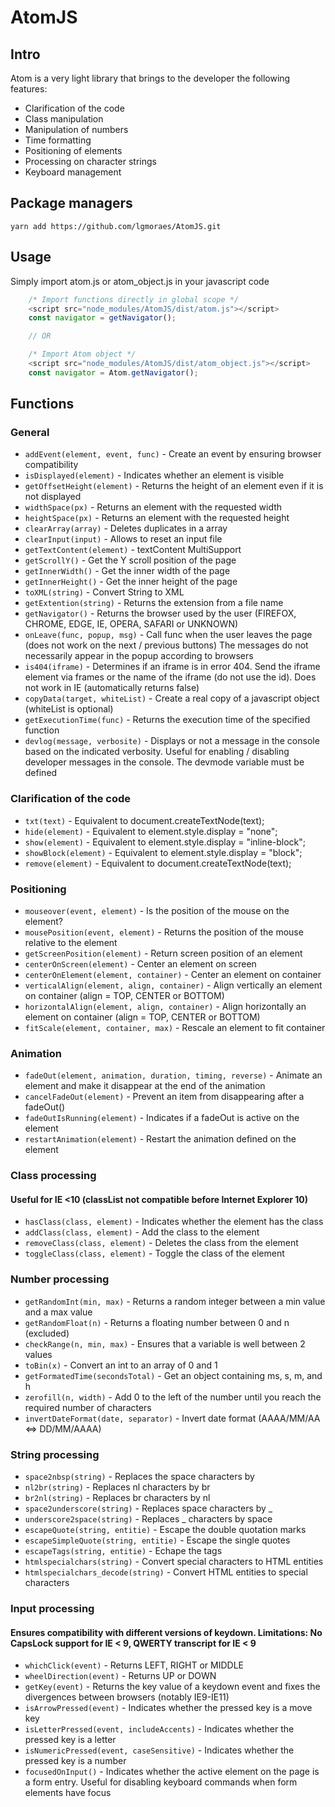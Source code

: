 # AtomJS

## Intro

Atom is a very light library that brings to the developer the following features:
* Clarification of the code
* Class manipulation
* Manipulation of numbers
* Time formatting
* Positioning of elements
* Processing on character strings
* Keyboard management

## Package managers

    yarn add https://github.com/lgmoraes/AtomJS.git

## Usage

Simply import atom.js or atom_object.js in your javascript code
```js
    /* Import functions directly in global scope */
    <script src="node_modules/AtomJS/dist/atom.js"></script>
    const navigator = getNavigator();

    // OR

    /* Import Atom object */
    <script src="node_modules/AtomJS/dist/atom_object.js"></script>
    const navigator = Atom.getNavigator();
```

## Functions

### General

* `addEvent(element, event, func)` - Create an event by ensuring browser compatibility
* `isDisplayed(element)` - Indicates whether an element is visible
* `getOffsetHeight(element)` - Returns the height of an element even if it is not displayed
* `widthSpace(px)` - Returns an element with the requested width
* `heightSpace(px)` - Returns an element with the requested height
* `clearArray(array)` - Deletes duplicates in a array
* `clearInput(input)` - Allows to reset an input file
* `getTextContent(element)` - textContent MultiSupport
* `getScrollY()` - Get the Y scroll position of the page
* `getInnerWidth()` - Get the inner width of the page
* `getInnerHeight()` - Get the inner height of the page
* `toXML(string)` - Convert String to XML
* `getExtention(string)` - Returns the extension from a file name
* `getNavigator()` - Returns the browser used by the user (FIREFOX, CHROME, EDGE, IE, OPERA, SAFARI or UNKNOWN)
* `onLeave(func, popup, msg)` - Call func when the user leaves the page (does not work on the next / previous buttons) The messages do not necessarily appear in the popup according to browsers
* `is404(iframe)` - Determines if an iframe is in error 404. Send the iframe element via frames or the name of the iframe (do not use the id). Does not work in IE (automatically returns false)
* `copyData(target, whiteList)` - Create a real copy of a javascript object (whiteList is optional)
* `getExecutionTime(func)` - Returns the execution time of the specified function
* `devlog(message, verbosite)` - Displays or not a message in the console based on the indicated verbosity. Useful for enabling / disabling developer messages in the console. The devmode variable must be defined

### Clarification of the code

* `txt(text)` - Equivalent to document.createTextNode(text);
* `hide(element)` - Equivalent to element.style.display = "none";
* `show(element)` - Equivalent to element.style.display = "inline-block";
* `showBlock(element)` - Equivalent to element.style.display = "block";
* `remove(element)` - Equivalent to document.createTextNode(text);

### Positioning

* `mouseover(event, element)` - Is the position of the mouse on the element?
* `mousePosition(event, element)` - Returns the position of the mouse relative to the element
* `getScreenPosition(element)` - Return screen position of an element
* `centerOnScreen(element)` - Center an element on screen
* `centerOnElement(element, container)` - Center an element on container
* `verticalAlign(element, align, container)` - Align vertically an element on container (align = TOP, CENTER or BOTTOM)
* `horizontalAlign(element, align, container)` - Align horizontally an element on container (align = TOP, CENTER or BOTTOM)
* `fitScale(element, container, max)` - Rescale an element to fit container

### Animation

* `fadeOut(element, animation, duration, timing, reverse)` - Animate an element and make it disappear at the end of the animation
* `cancelFadeOut(element)` - Prevent an item from disappearing after a fadeOut()
* `fadeOutIsRunning(element)` - Indicates if a fadeOut is active on the element
* `restartAnimation(element)` - Restart the animation defined on the element

### Class processing
#### Useful for IE <10 (classList not compatible before Internet Explorer 10)

* `hasClass(class, element)` - Indicates whether the element has the class
* `addClass(class, element)` - Add the class to the element
* `removeClass(class, element)` - Deletes the class from the element
* `toggleClass(class, element)` - Toggle the class of the element

### Number processing

* `getRandomInt(min, max)` - Returns a random integer between a min value and a max value
* `getRandomFloat(n)` - Returns a floating number between 0 and n (excluded)
* `checkRange(n, min, max)` - Ensures that a variable is well between 2 values
* `toBin(x)` - Convert an int to an array of 0 and 1
* `getFormatedTime(secondsTotal)` - Get an object containing ms, s, m, and h
* `zerofill(n, width)` - Add 0 to the left of the number until you reach the required number of characters
* `invertDateFormat(date, separator)` - Invert date format (AAAA/MM/AA <=> DD/MM/AAAA)

### String processing

* `space2nbsp(string)` - Replaces the space characters by &nbsp;
* `nl2br(string)` - Replaces nl characters by br
* `br2nl(string)` - Replaces br characters by nl
* `space2underscore(string)` - Replaces space characters by _
* `underscore2space(string)` - Replaces _ characters by space
* `escapeQuote(string, entitie)` - Escape the double quotation marks
* `escapeSimpleQuote(string, entitie)` - Escape the single quotes
* `escapeTags(string, entitie)` - Echape the tags
* `htmlspecialchars(string)` - Convert special characters to HTML entities
* `htmlspecialchars_decode(string)` - Convert HTML entities to special characters

### Input processing
#### Ensures compatibility with different versions of keydown. Limitations: No CapsLock support for IE < 9, QWERTY transcript for IE < 9

* `whichClick(event)` - Returns LEFT, RIGHT or MIDDLE
* `wheelDirection(event)` - Returns UP or DOWN
* `getKey(event)` - Returns the key value of a keydown event and fixes the divergences between browsers (notably IE9-IE11)
* `isArrowPressed(event)` - Indicates whether the pressed key is a move key
* `isLetterPressed(event, includeAccents)` - Indicates whether the pressed key is a letter
* `isNumericPressed(event, caseSensitive)` - Indicates whether the pressed key is a number
* `focusedOnInput()` - Indicates whether the active element on the page is a form entry. Useful for disabling keyboard commands when form elements have focus